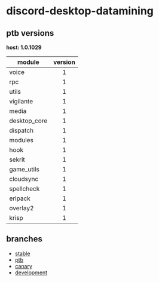 # discord-desktop-datamining

## ptb versions

**host: 1.0.1029**

| module | version |
| ------ | :-----: |
| voice | 1 |
| rpc | 1 |
| utils | 1 |
| vigilante | 1 |
| media | 1 |
| desktop_core | 1 |
| dispatch | 1 |
| modules | 1 |
| hook | 1 |
| sekrit | 1 |
| game_utils | 1 |
| cloudsync | 1 |
| spellcheck | 1 |
| erlpack | 1 |
| overlay2 | 1 |
| krisp | 1 |

## branches

- [stable](https://github.com/OpenAsar/discord-desktop-datamining/tree/stable)
- [ptb](https://github.com/OpenAsar/discord-desktop-datamining/tree/ptb)
- [canary](https://github.com/OpenAsar/discord-desktop-datamining/tree/canary)
- [development](https://github.com/OpenAsar/discord-desktop-datamining/tree/development)